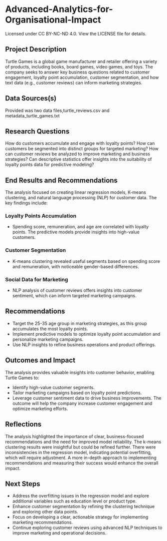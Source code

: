 # Advanced-Analytics-for-Organisational-Impact

Licensed under CC BY-NC-ND 4.0. View the LICENSE file for details.


## Project Description
Turtle Games is a global game manufacturer and retailer offering a variety of products, including books, board games, video games, and toys. The company seeks to answer key business questions related to customer engagement, loyalty point accumulation, customer segmentation, and how text data (e.g., customer reviews) can inform marketing strategies.

## Data Sources(s)
Provided was two data files,turtle_reviews.csv and metadata_turtle_games.txt

## Research Questions
How do customers accumulate and engage with loyalty points?
How can customers be segmented into distinct groups for targeted marketing?
How can customer reviews be analyzed to improve marketing and business strategies?
Can descriptive statistics offer insights into the suitability of loyalty points data for predictive modeling?

## End Results and Recommendations
The analysis focused on creating linear regression models, K-means clustering, and natural language processing (NLP) for customer data. The key findings include:

### Loyalty Points Accumulation
- Spending score, remuneration, and age are correlated with loyalty points. The predictive models provide insights into high-value customers.
### Customer Segmentation 
- K-means clustering revealed useful segments based on spending score and remuneration, with noticeable gender-based differences.
### Social Data for Marketing
- NLP analysis of customer reviews offers insights into customer sentiment, which can inform targeted marketing campaigns. 
## Recommendations
- Target the 25-35 age group in marketing strategies, as this group accumulates the most loyalty points.
- Implement predictive models to optimize loyalty point accumulation and personalize marketing campaigns.
- Use NLP insights to refine business operations and product offerings.

## Outcomes and Impact
The analysis provides valuable insights into customer behavior, enabling Turtle Games to:

- Identify high-value customer segments.
- Tailor marketing campaigns based on loyalty point predictions.
- Leverage customer sentiment data to drive business improvements. The outcome will help the company     increase customer engagement and optimize marketing efforts.

## Reflections
The analysis highlighted the importance of clear, business-focused recommendations and the need for improved model reliability. The k-means clustering results were insightful but could be refined further. There were inconsistencies in the regression model, indicating potential overfitting, which will require adjustment. A more in-depth approach to implementing recommendations and measuring their success would enhance the overall impact.

## Next Steps
- Address the overfitting issues in the regression model and explore additional variables such as education level or product type.
- Enhance customer segmentation by refining the clustering technique and exploring other data points.
- Focus on developing a clear, actionable strategy for implementing marketing recommendations.
- Continue exploring customer reviews using advanced NLP techniques to improve marketing and operational decisions.
